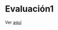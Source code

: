 # Evaluación1
Ver [aquí]([https://mateo-ballesteros.github.io/Test/](https://225225225225.github.io/Evaluaci-n1/)https://225225225225.github.io/Evaluaci-n1/)
